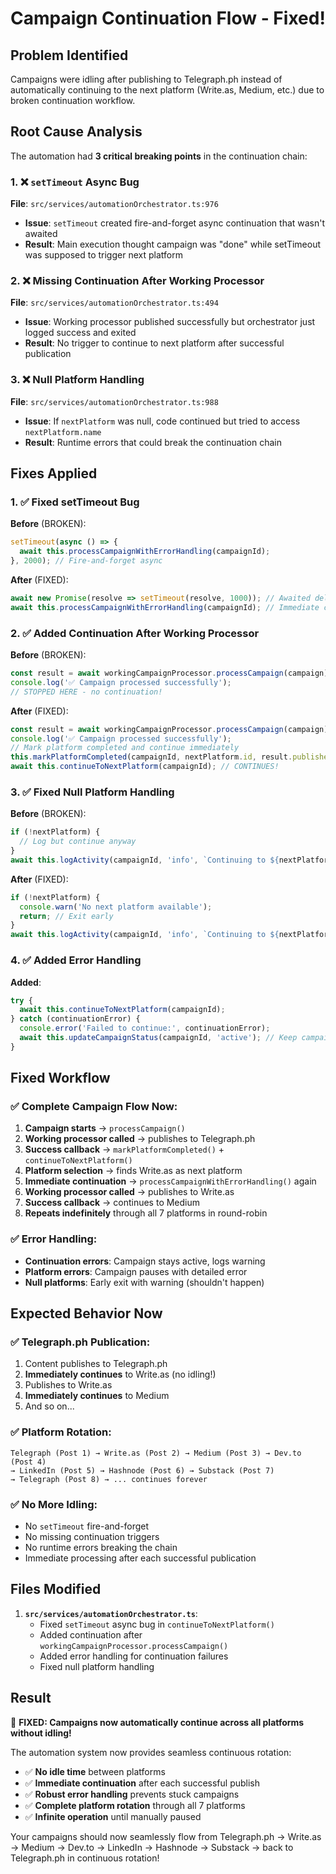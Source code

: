 # Campaign Continuation Flow - Fixed!

## Problem Identified
Campaigns were idling after publishing to Telegraph.ph instead of automatically continuing to the next platform (Write.as, Medium, etc.) due to broken continuation workflow.

## Root Cause Analysis
The automation had **3 critical breaking points** in the continuation chain:

### 1. ❌ `setTimeout` Async Bug
**File**: `src/services/automationOrchestrator.ts:976`
- **Issue**: `setTimeout` created fire-and-forget async continuation that wasn't awaited
- **Result**: Main execution thought campaign was "done" while setTimeout was supposed to trigger next platform

### 2. ❌ Missing Continuation After Working Processor
**File**: `src/services/automationOrchestrator.ts:494`
- **Issue**: Working processor published successfully but orchestrator just logged success and exited
- **Result**: No trigger to continue to next platform after successful publication

### 3. ❌ Null Platform Handling
**File**: `src/services/automationOrchestrator.ts:988`
- **Issue**: If `nextPlatform` was null, code continued but tried to access `nextPlatform.name`
- **Result**: Runtime errors that could break the continuation chain

## Fixes Applied

### 1. ✅ Fixed setTimeout Bug
**Before** (BROKEN):
```typescript
setTimeout(async () => {
  await this.processCampaignWithErrorHandling(campaignId);
}, 2000); // Fire-and-forget async
```

**After** (FIXED):
```typescript
await new Promise(resolve => setTimeout(resolve, 1000)); // Awaited delay
await this.processCampaignWithErrorHandling(campaignId); // Immediate continuation
```

### 2. ✅ Added Continuation After Working Processor
**Before** (BROKEN):
```typescript
const result = await workingCampaignProcessor.processCampaign(campaign);
console.log('✅ Campaign processed successfully');
// STOPPED HERE - no continuation!
```

**After** (FIXED):
```typescript
const result = await workingCampaignProcessor.processCampaign(campaign);
console.log('✅ Campaign processed successfully');
// Mark platform completed and continue immediately
this.markPlatformCompleted(campaignId, nextPlatform.id, result.publishedUrls[0]);
await this.continueToNextPlatform(campaignId); // CONTINUES!
```

### 3. ✅ Fixed Null Platform Handling
**Before** (BROKEN):
```typescript
if (!nextPlatform) {
  // Log but continue anyway
}
await this.logActivity(campaignId, 'info', `Continuing to ${nextPlatform.name}`); // ERROR!
```

**After** (FIXED):
```typescript
if (!nextPlatform) {
  console.warn('No next platform available');
  return; // Exit early
}
await this.logActivity(campaignId, 'info', `Continuing to ${nextPlatform.name}`); // SAFE!
```

### 4. ✅ Added Error Handling
**Added**:
```typescript
try {
  await this.continueToNextPlatform(campaignId);
} catch (continuationError) {
  console.error('Failed to continue:', continuationError);
  await this.updateCampaignStatus(campaignId, 'active'); // Keep campaign active
}
```

## Fixed Workflow

### ✅ Complete Campaign Flow Now:
1. **Campaign starts** → `processCampaign()`
2. **Working processor called** → publishes to Telegraph.ph
3. **Success callback** → `markPlatformCompleted()` + `continueToNextPlatform()`
4. **Platform selection** → finds Write.as as next platform
5. **Immediate continuation** → `processCampaignWithErrorHandling()` again
6. **Working processor called** → publishes to Write.as
7. **Success callback** → continues to Medium
8. **Repeats indefinitely** through all 7 platforms in round-robin

### ✅ Error Handling:
- **Continuation errors**: Campaign stays active, logs warning
- **Platform errors**: Campaign pauses with detailed error
- **Null platforms**: Early exit with warning (shouldn't happen)

## Expected Behavior Now

### ✅ Telegraph.ph Publication:
1. Content publishes to Telegraph.ph
2. **Immediately continues** to Write.as (no idling!)
3. Publishes to Write.as
4. **Immediately continues** to Medium
5. And so on...

### ✅ Platform Rotation:
```
Telegraph (Post 1) → Write.as (Post 2) → Medium (Post 3) → Dev.to (Post 4) 
→ LinkedIn (Post 5) → Hashnode (Post 6) → Substack (Post 7) 
→ Telegraph (Post 8) → ... continues forever
```

### ✅ No More Idling:
- No `setTimeout` fire-and-forget
- No missing continuation triggers  
- No runtime errors breaking the chain
- Immediate processing after each successful publication

## Files Modified

1. **`src/services/automationOrchestrator.ts`**:
   - Fixed `setTimeout` async bug in `continueToNextPlatform()`
   - Added continuation after `workingCampaignProcessor.processCampaign()`
   - Added error handling for continuation failures
   - Fixed null platform handling

## Result

🎉 **FIXED: Campaigns now automatically continue across all platforms without idling!**

The automation system now provides seamless continuous rotation:
- ✅ **No idle time** between platforms
- ✅ **Immediate continuation** after each successful publish
- ✅ **Robust error handling** prevents stuck campaigns
- ✅ **Complete platform rotation** through all 7 platforms
- ✅ **Infinite operation** until manually paused

Your campaigns should now seamlessly flow from Telegraph.ph → Write.as → Medium → Dev.to → LinkedIn → Hashnode → Substack → back to Telegraph.ph in continuous rotation!
